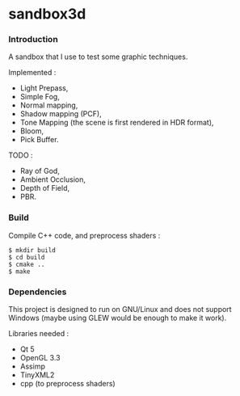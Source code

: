 sandbox3d
=========

### Introduction

A sandbox that I use to test some graphic techniques.

Implemented :
- Light Prepass,
- Simple Fog,
- Normal mapping,
- Shadow mapping (PCF),
- Tone Mapping (the scene is first rendered in HDR format),
- Bloom,
- Pick Buffer.

TODO :
- Ray of God,
- Ambient Occlusion,
- Depth of Field,
- PBR.

### Build

Compile C++ code, and preprocess shaders :
```
$ mkdir build
$ cd build
$ cmake ..
$ make
```

### Dependencies

This project is designed to run on GNU/Linux and does not support Windows (maybe using GLEW would be enough to make it work).

Libraries needed :
- Qt 5
- OpenGL 3.3
- Assimp
- TinyXML2
- cpp (to preprocess shaders)
